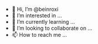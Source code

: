 - 👋 Hi, I’m @beinroxi
- 👀 I’m interested in ...
- 🌱 I’m currently learning ...
- 💞️ I’m looking to collaborate on ...
- 📫 How to reach me ...

<!---
beinroxi/beinroxi is a ✨ special ✨ repository because its `README.md` (this file) appears on your GitHub profile.
You can click the Preview link to take a look at your changes.
--->
